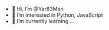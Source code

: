 - 👋 Hi, I’m @Yar83Men
- 👀 I’m interested in Python, JavaScript
- 🌱 I’m currently learning ...


<!---
Yar83Men/Yar83Men is a ✨ special ✨ repository because its `README.md` (this file) appears on your GitHub profile.
You can click the Preview link to take a look at your changes.
--->
